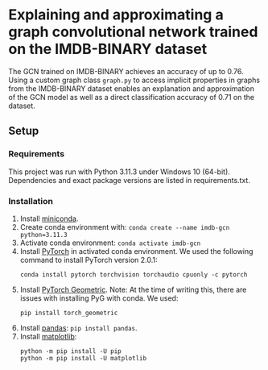 # Explaining and approximating a graph convolutional network trained on the IMDB-BINARY dataset
The GCN trained on IMDB-BINARY achieves an accuracy of up to 0.76. Using a custom graph class ```graph.py``` to access implicit properties in graphs from the IMDB-BINARY dataset enables an explanation and approximation of the GCN model as well as a direct classification accuracy of 0.71 on the dataset.

## Setup
### Requirements
This project was run with Python 3.11.3 under Windows 10 (64-bit). Dependencies and exact package versions are listed in requirements.txt.
### Installation
1. Install [miniconda](https://docs.conda.io/en/latest/miniconda.html).
2. Create conda environment with:
   ```conda create --name imdb-gcn python=3.11.3```
3. Activate conda environment: ```conda activate imdb-gcn```
4. Install [PyTorch](https://pytorch.org/) in activated conda environment. We used the following command to install PyTorch version 2.0.1:
   ```
   conda install pytorch torchvision torchaudio cpuonly -c pytorch
   ```
6. Install [PyTorch Geometric](https://pytorch-geometric.readthedocs.io/en/latest/install/installation.html#installation-via-anaconda). Note: At the time of writing this, there are issues with installing PyG with conda. We used:
   ```
   pip install torch_geometric
   ```
7. Install [pandas](https://pandas.pydata.org/docs/getting_started/install.html#installing-from-pypi): ```pip install pandas```.
8. Install [matplotlib](https://matplotlib.org/stable/users/installing/index.html):
   ```
   python -m pip install -U pip
   python -m pip install -U matplotlib
   ```
